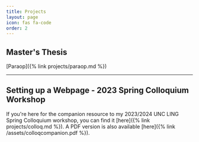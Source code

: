 ```yaml
---
title: Projects
layout: page
icon: fas fa-code
order: 2
---
```

## Master's Thesis
[Paraop]({% link projects/paraop.md %})

---

## Setting up a Webpage - 2023 Spring Colloquium Workshop

If you're here for the companion resource to my 2023/2024 UNC LING Spring Colloquium workshop, you can find it [here]({% link projects/colloq.md %}). A PDF version is also available [here]({% link /assets/colloqcompanion.pdf %}).